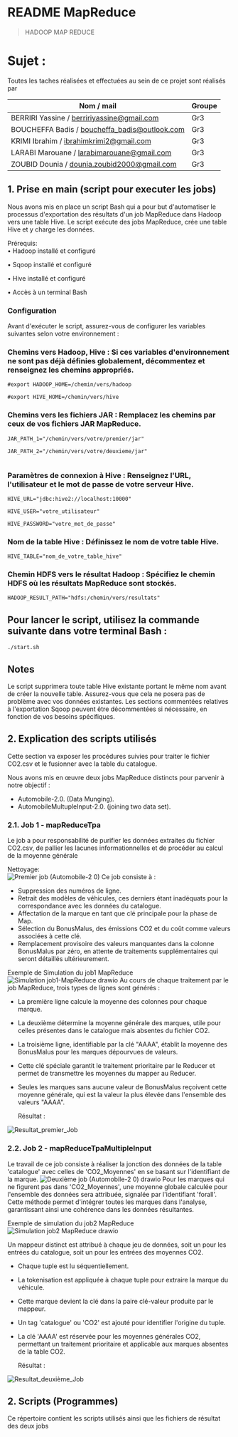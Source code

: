 # README MapReduce
>HADOOP MAP REDUCE


# Sujet :
Toutes les taches réalisées et effectuées au sein de ce projet sont réalisés par  <br />

| **Nom / mail**                                |  **Groupe**                |
|-----------------------------------------------|----------------------------|
| BERRIRI Yassine / berririyassine@gmail.com     | Gr3                        |
| BOUCHEFFA Badis / boucheffa_badis@outlook.com | Gr3                        |
| KRIMI Ibrahim / ibrahimkrimi2@gmail.com        | Gr3                        |
| LARABI Marouane / larabimarouane@gmail.com     | Gr3                        |
| ZOUBID Dounia / dounia.zoubid2000@gmail.com   | Gr3                        |



## 1. Prise en main (script pour executer les jobs)


Nous avons mis en place un script Bash qui a pour but d'automatiser le processus d'exportation des résultats d'un job MapReduce dans Hadoop vers une table Hive. 
Le script exécute des jobs MapReduce, crée une table Hive et y charge les données.

Prérequis:<br />
• Hadoop installé et configuré

• Sqoop installé et configuré

• Hive installé et configuré

• Accès à un terminal Bash

### Configuration

Avant d'exécuter le script, assurez-vous de configurer les variables suivantes selon votre environnement :

### Chemins vers Hadoop, Hive : Si ces variables d'environnement ne sont pas déjà définies globalement, décommentez et renseignez les chemins appropriés.


```shell
#export HADOOP_HOME=/chemin/vers/hadoop

#export HIVE_HOME=/chemin/vers/hive

```
### Chemins vers les fichiers JAR : Remplacez les chemins par ceux de vos fichiers JAR MapReduce.
```shell
JAR_PATH_1="/chemin/vers/votre/premier/jar" 

JAR_PATH_2="/chemin/vers/votre/deuxieme/jar"


```

### Paramètres de connexion à Hive : Renseignez l'URL, l'utilisateur et le mot de passe de votre serveur Hive.
```shell
HIVE_URL="jdbc:hive2://localhost:10000"

HIVE_USER="votre_utilisateur"

HIVE_PASSWORD="votre_mot_de_passe"
```


### Nom de la table Hive : Définissez le nom de votre table Hive.
```shell
HIVE_TABLE="nom_de_votre_table_hive"

```

### Chemin HDFS vers le résultat Hadoop : Spécifiez le chemin HDFS où les résultats MapReduce sont stockés.
```shell
HADOOP_RESULT_PATH="hdfs:/chemin/vers/resultats"

```

## Pour lancer le script, utilisez la commande suivante dans votre terminal Bash :
```shell
./start.sh

```


## Notes

Le script supprimera toute table Hive existante portant le même nom avant de créer la nouvelle table. Assurez-vous que cela ne posera pas de problème avec vos données existantes.
Les sections commentées relatives à l'exportation Sqoop peuvent être décommentées si nécessaire, en fonction de vos besoins spécifiques.
## 2. Explication des scripts utilisés

Cette section va exposer les procédures suivies pour traiter le fichier CO2.csv et le fusionner avec la table du catalogue. 

Nous avons mis en œuvre deux jobs MapReduce distincts pour parvenir à notre objectif :

  - Automobile-2.0. (Data Munging).
  - AutomobileMultupleInput-2.0. (joining two data set).


### 2.1. Job 1 - mapReduceTpa

Le job a pour responsabilité de purifier les données extraites du fichier CO2.csv, de pallier les lacunes informationnelles et de procéder au calcul de la moyenne générale

Nettoyage: <br />
![Premier job (Automobile-2 0)](https://github.com/Ibrahim-krimi/ProjetTPA/assets/104140096/456d8096-4d5d-4065-80b0-076e309b0409)
Ce job consiste à :
- Suppression des numéros de ligne.
- Retrait des modèles de véhicules, ces derniers étant inadéquats pour la correspondance avec les données du catalogue.
- Affectation de la marque en tant que clé principale pour la phase de Map.
- Sélection du BonusMalus, des émissions CO2 et du coût comme valeurs associées à cette clé.
- Remplacement provisoire des valeurs manquantes dans la colonne BonusMalus par zéro, en attente de traitements supplémentaires qui seront détaillés ultérieurement.<br />

Exemple de Simulation du job1 MapReduce <br />
![Simulation job1-MapReduce drawio](https://github.com/Ibrahim-krimi/ProjetTPA/assets/104140096/37b9172a-6adc-4209-8d06-478ea3256f2f)
Au cours de chaque traitement par le job MapReduce, trois types de lignes sont générés : <br />
- La première ligne calcule la moyenne des colonnes pour chaque marque.
- La deuxième détermine la moyenne générale des marques, utile pour celles présentes dans le catalogue mais absentes du fichier CO2.
- La troisième ligne, identifiable par la clé "AAAA", établit la moyenne des BonusMalus pour les marques dépourvues de valeurs.
- Cette clé spéciale garantit le traitement prioritaire par le Reducer et permet de transmettre les moyennes du mapper au Reducer.
- Seules les marques sans aucune valeur de BonusMalus reçoivent cette moyenne générale, qui est la valeur la plus élevée dans l'ensemble des valeurs "AAAA".

  Résultat : <br />
      
![Resultat_premier_Job](https://github.com/Ibrahim-krimi/ProjetTPA/assets/104140096/b0fd4808-6edd-4ea2-bff8-f8cd24690326)

### 2.2. Job 2 - mapReduceTpaMultipleInput
Le travail de ce job consiste à réaliser la jonction des données de la table 'catalogue' avec celles de 'CO2\_Moyennes' en se basant sur l'identifiant de la marque. 
![Deuxième job (Automobile-2 0) drawio](https://github.com/Ibrahim-krimi/ProjetTPA/assets/104140096/16a147a0-0d8f-4e45-b670-c16afef62fc8)
Pour les marques qui ne figurent pas dans 'CO2\_Moyennes', une moyenne globale calculée pour l'ensemble des données sera attribuée, signalée par l'identifiant 'forall'. <br />
Cette méthode permet d'intégrer toutes les marques dans l'analyse, garantissant ainsi une cohérence dans les données résultantes.

Exemple de simulation du job2 MapReduce  <br />
![Simulation job2 MapReduce drawio](https://github.com/Ibrahim-krimi/ProjetTPA/assets/104140096/06efa59f-5dd4-4e7b-8591-e01105f5cc32)

 Un mappeur distinct est attribué à chaque jeu de données, soit un pour les entrées du catalogue, soit un pour les entrées des moyennes CO2.
- Chaque tuple est lu séquentiellement.
- La tokenisation est appliquée à chaque tuple pour extraire la marque du véhicule.
- Cette marque devient la clé dans la paire clé-valeur produite par le mappeur.
- Un tag 'catalogue' ou 'CO2' est ajouté pour identifier l'origine du tuple.
- La clé 'AAAA' est réservée pour les moyennes générales CO2, permettant un traitement prioritaire et applicable aux marques absentes de la table CO2.

  Résultat : <br />

![Resultat_deuxième_Job](https://github.com/Ibrahim-krimi/ProjetTPA/assets/104140096/dade6e50-619e-4409-8254-257dd77244b4)


## 2. Scripts (Programmes)

Ce répertoire contient les scripts utilisés ainsi que les fichiers de résultat des deux jobs 

